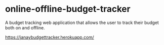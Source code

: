 # online-offline-budget-tracker

A budget tracking web application that allows the user to track their budget both on and offline.

https://janaybudgettracker.herokuapp.com/

